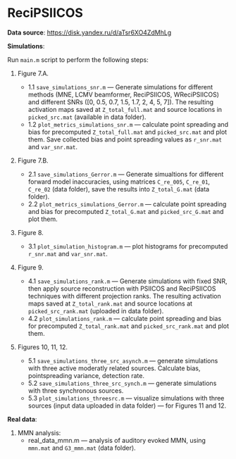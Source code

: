 # ReciPSIICOS

**Data source**: https://disk.yandex.ru/d/aTsr6XO4ZdMhLg

**Simulations**:

Run `main.m` script to perform the following steps:

1. Figure 7.A.
	* 1.1 `save_simulations_snr.m` — Generate simulations for different methods (MNE, LCMV beamformer, ReciPSIICOS, WReciPSIICOS) and different SNRs ([0, 0.5, 0.7, 1.5, 1.7, 2, 4, 5, 7]). The resulting activation maps saved at `Z_total_full.mat` and source locations in `picked_src.mat` (available in data folder).
	* 1.2 `plot_metrics_simulations_snr.m` — calculate point spreading and bias for precomputed `Z_total_full.mat` and `picked_src.mat` and plot them. Save collected bias and point spreading values as `r_snr.mat` and `var_snr.mat`.

2. Figure 7.B.
	* 2.1 `save_simulations_Gerror.m` — Generate simualtions for different forward model inaccuracies, using matrices `C_re_005`, `C_re_01`, `C_re_02` (data folder), save the results into `Z_total_G.mat` (data folder).
	* 2.2 `plot_metrics_simulations_Gerror.m` — calculate point spreading and bias for precomputed `Z_total_G.mat` and `picked_src_G.mat` and plot them.

3. Figure 8.
	* 3.1 `plot_simulation_histogram.m` — plot histograms for precomputed `r_snr.mat` and `var_snr.mat`.

4. Figure 9.
	* 4.1 `save_simulations_rank.m` — Generate simulations with fixed SNR, then apply source reconstruction with PSIICOS and ReciPSIICOS techniques with different projection ranks. The resulting activation maps saved at `Z_total_rank.mat` and source locations at `picked_src_rank.mat` (uploaded in data folder).
	* 4.2 `plot_simulations_rank.m` — calculate point spreading and bias for precomputed `Z_total_rank.mat` and `picked_src_rank.mat` and plot them.

5. Figures 10, 11, 12.
	* 5.1 `save_simulations_three_src_asynch.m` — generate simulations with three active moderatly related sources. Calculate bias, pointspreading variance, detection rate.
	* 5.2 `save_simulations_three_src_synch.m` — generate simulations with three synchronous sources.
	* 5.3 `plot_simulations_threesrc.m` — visualize simulations with three sources (input data uploaded in data folder) — for Figures 11 and 12.

**Real data**:

1. MMN analysis:
	* real_data_mmn.m — analysis of auditory evoked MMN, using `mmn.mat` and `G3_mmn.mat` (data folder).
